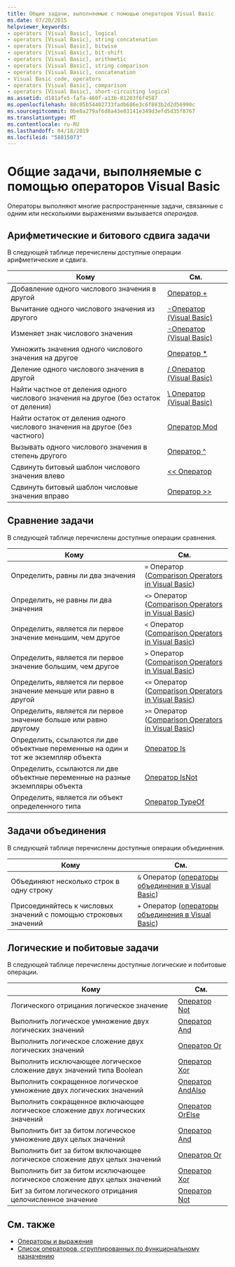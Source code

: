```yaml
---
title: Общие задачи, выполняемые с помощью операторов Visual Basic
ms.date: 07/20/2015
helpviewer_keywords:
- operators [Visual Basic], logical
- operators [Visual Basic], string concatenation
- operators [Visual Basic], bitwise
- operators [Visual Basic], bit-shift
- operators [Visual Basic], arithmetic
- operators [Visual Basic], string comparison
- operators [Visual Basic], concatenation
- Visual Basic code, operators
- operators [Visual Basic], comparison
- operators [Visual Basic], short-circuiting logical
ms.assetid: d181afe5-fafa-460f-a13b-81203f6f4587
ms.openlocfilehash: 88c05b54402733fadb686e3c6f883b2d2d56990c
ms.sourcegitcommit: 0be8a279af6d8a43e03141e349d3efd5d35f8767
ms.translationtype: MT
ms.contentlocale: ru-RU
ms.lasthandoff: 04/18/2019
ms.locfileid: "58815073"
---
```

# <a name="common-tasks-performed-with-visual-basic-operators"></a>Общие задачи, выполняемые с помощью операторов Visual Basic
Операторы выполняют многие распространенные задачи, связанные с одним или несколькими выражениями вызывается *операндов*.  
  
## <a name="arithmetic-and-bit-shift-tasks"></a>Арифметические и битового сдвига задачи  
 В следующей таблице перечислены доступные операции арифметические и сдвига.  
  
|Кому|См.|  
|---|---|  
|Добавление одного числового значения в другой|[Оператор +](../../../../visual-basic/language-reference/operators/addition-operator.md)|  
|Вычитание одного числового значения из другого|[-Оператор (Visual Basic)](../../../../visual-basic/language-reference/operators/subtraction-operator.md)|  
|Изменяет знак числового значения|[-Оператор (Visual Basic)](../../../../visual-basic/language-reference/operators/subtraction-operator.md)|  
|Умножить значения одного числового значения на другое|[Оператор *](../../../../visual-basic/language-reference/operators/multiplication-operator.md)|  
|Деление одного числового значения в другой|[/ Оператор (Visual Basic)](../../../../visual-basic/language-reference/operators/floating-point-division-operator.md)|  
|Найти частное от деления одного числового значения на другое (без остаток от деления)|[\ Оператор (Visual Basic)](../../../../visual-basic/language-reference/operators/integer-division-operator.md)|  
|Найти остаток от деления одного числового значения на другое (без частного)|[Оператор Mod](../../../../visual-basic/language-reference/operators/mod-operator.md)|  
|Вызывать одного числового значения в степень другого|[Оператор ^](../../../../visual-basic/language-reference/operators/exponentiation-operator.md)|  
|Сдвинуть битовый шаблон числового значения влево|[<\< Оператор](../../../../visual-basic/language-reference/operators/left-shift-operator.md)|  
|Сдвинуть битовый шаблон числовые значения вправо|[Оператор >>](../../../../visual-basic/language-reference/operators/right-shift-operator.md)|  
  
## <a name="comparison-tasks"></a>Сравнение задачи  
 В следующей таблице перечислены доступные операции сравнения.  
  
|Кому|См.|  
|---|---|  
|Определить, равны ли два значения|`=` Оператор ([Comparison Operators in Visual Basic](../../../../visual-basic/programming-guide/language-features/operators-and-expressions/comparison-operators.md))|  
|Определить, не равны ли два значения|`<>` Оператор ([Comparison Operators in Visual Basic](../../../../visual-basic/programming-guide/language-features/operators-and-expressions/comparison-operators.md))|  
|Определить, является ли первое значение меньшим, чем другое|`<` Оператор ([Comparison Operators in Visual Basic](../../../../visual-basic/programming-guide/language-features/operators-and-expressions/comparison-operators.md))|  
|Определить, является ли первое значение большим, чем другое|`>` Оператор ([Comparison Operators in Visual Basic](../../../../visual-basic/programming-guide/language-features/operators-and-expressions/comparison-operators.md))|  
|Определить, является ли первое значение меньше или равно в другой|`<=` Оператор ([Comparison Operators in Visual Basic](../../../../visual-basic/programming-guide/language-features/operators-and-expressions/comparison-operators.md))|  
|Определить, является ли первое значение больше или равно другому|`>=` Оператор ([Comparison Operators in Visual Basic](../../../../visual-basic/programming-guide/language-features/operators-and-expressions/comparison-operators.md))|  
|Определить, ссылаются ли две объектные переменные на один и тот же экземпляр объекта|[Оператор Is](../../../../visual-basic/language-reference/operators/is-operator.md)|  
|Определить, ссылаются ли две объектные переменные на разные экземпляры объекта|[Оператор IsNot](../../../../visual-basic/language-reference/operators/isnot-operator.md)|  
|Определить, является ли объект определенного типа|[Оператор TypeOf](../../../../visual-basic/language-reference/operators/typeof-operator.md)|  
  
## <a name="concatenation-tasks"></a>Задачи объединения  
 В следующей таблице перечислены доступные операции объединения.  
  
|Кому|См.|  
|---|---|  
|Объединяют несколько строк в одну строку|`&` Оператор ([операторы объединения в Visual Basic](../../../../visual-basic/programming-guide/language-features/operators-and-expressions/concatenation-operators.md))|  
|Присоединяйтесь к числовых значений с помощью строковых значений|`+` Оператор ([операторы объединения в Visual Basic](../../../../visual-basic/programming-guide/language-features/operators-and-expressions/concatenation-operators.md))|  
  
## <a name="logical-and-bitwise-tasks"></a>Логические и побитовые задачи  
 В следующей таблице перечислены доступные логические и побитовые операции.  
  
|Кому|См.|  
|---|---|  
|Логического отрицания логическое значение|[Оператор Not](../../../../visual-basic/language-reference/operators/not-operator.md)|  
|Выполнить логическое умножение двух логических значений|[Оператор And](../../../../visual-basic/language-reference/operators/and-operator.md)|  
|Выполнить логическое сложение двух логических значений|[Оператор Or](../../../../visual-basic/language-reference/operators/or-operator.md)|  
|Выполнить исключающее логическое сложение двух значений типа Boolean|[Оператор Xor](../../../../visual-basic/language-reference/operators/xor-operator.md)|  
|Выполнить сокращенное логическое умножение двух логических значений|[Оператор AndAlso](../../../../visual-basic/language-reference/operators/andalso-operator.md)|  
|Выполнить сокращенное включающее логическое сложение двух логических значений|[Оператор OrElse](../../../../visual-basic/language-reference/operators/orelse-operator.md)|  
|Выполнить бит за битом логическое умножение двух целых значений|[Оператор And](../../../../visual-basic/language-reference/operators/and-operator.md)|  
|Выполнить бит за битом включающее логическое сложение двух целых значений|[Оператор Or](../../../../visual-basic/language-reference/operators/or-operator.md)|  
|Выполнить бит за битом исключающее логическое сложение двух целых значений|[Оператор Xor](../../../../visual-basic/language-reference/operators/xor-operator.md)|  
|Бит за битом логического отрицания целочисленное значение|[Оператор Not](../../../../visual-basic/language-reference/operators/not-operator.md)|  
  
## <a name="see-also"></a>См. также

- [Операторы и выражения](../../../../visual-basic/programming-guide/language-features/operators-and-expressions/index.md)
- [Список операторов, сгруппированных по функциональному назначению](../../../../visual-basic/language-reference/operators/operators-listed-by-functionality.md)

